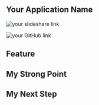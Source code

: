 ## Your Application Name

<top image>

![your slideshare link]()

![your GitHub link]()


## Feature

## My Strong Point

## My Next Step


